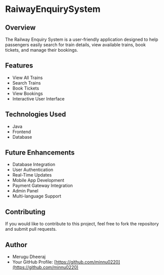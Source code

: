 # RaiwayEnquirySystem

## Overview
The Railway Enquiry System is a user-friendly application designed to help passengers easily search for train details, view available trains, book tickets, and manage their bookings. 
## Features
- View All Trains
- Search Trains
- Book Tickets
- View Bookings
- Interactive User Interface


## Technologies Used
- Java
- Frontend
- Database


## Future Enhancements
- Database Integration
- User Authentication
- Real-Time Updates
- Mobile App Development
- Payment Gateway Integration
- Admin Panel
- Multi-language Support


## Contributing
If you would like to contribute to this project, feel free to fork the repository and submit pull requests.

## Author
- Merugu Dheeraj
- Your GitHub Profile: [https://github.com/minnu0220](https://github.com/minnu0220)

